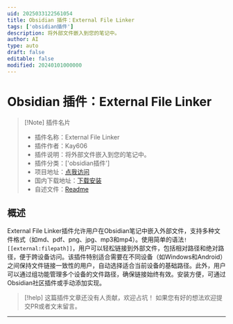 ```yaml
---
uid: 2025033122561054
title: Obsidian 插件：External File Linker
tags: ['obsidian插件']
description: 将外部文件嵌入到您的笔记中。
author: AI
type: auto
draft: false
editable: false
modified: 20240101000000
---
```


# Obsidian 插件：External File Linker

> [!Note] 插件名片
> - 插件名称：External File Linker
> - 插件作者：Kay606
> - 插件说明：将外部文件嵌入到您的笔记中。
> - 插件分类：['obsidian插件']
> - 项目地址：[点我访问](https://github.com/Kay607/obsidian-pathlinker)
> - 国内下载地址：[下载安装](https://pkmer.cn/products/plugin/pluginMarket/?pathlinker)
> - 自述文件：[Readme](https://ghproxy.net/https://raw.githubusercontent.com/Kay607/obsidian-pathlinker/main/README.md)



## 概述

External File Linker插件允许用户在Obsidian笔记中嵌入外部文件，支持多种文件格式（如md、pdf、png、jpg、mp3和mp4）。使用简单的语法`![[external:filepath]]`，用户可以轻松链接到外部文件，包括相对路径和绝对路径，便于跨设备访问。该插件特别适合需要在不同设备（如Windows和Android）之间保持文件链接一致性的用户，自动选择适合当前设备的基础路径。此外，用户可以通过组功能管理多个设备的文件路径，确保链接始终有效。安装方便，可通过Obsidian社区插件或手动添加实现。


> [!help] 
> 这篇插件文章还没有人贡献，欢迎占坑！
> 如果您有好的想法欢迎提交PR或者文末留言。
> 

---



